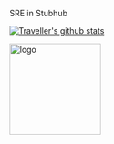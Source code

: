 SRE in Stubhub

[![Traveller's github stats](https://github-readme-stats.vercel.app/api?username=xyu1-sh&show_icons=true&theme=dark)](https://github.com/xyu1-sh)


<img src="https://github-profile-trophy.vercel.app/?username=xyu1-sh&theme=dark&column=7&margin-w=10" alt="logo" height="160" align="center" />

<!---
xyu1-sh/xyu1-sh is a ✨ special ✨ repository because its `README.md` (this file) appears on your GitHub profile.
You can click the Preview link to take a look at your changes.
--->
